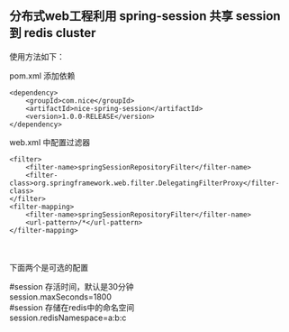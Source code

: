 
## 分布式web工程利用 spring-session 共享 session 到 redis cluster

使用方法如下：

pom.xml 添加依赖

    <dependency>
        <groupId>com.nice</groupId>
        <artifactId>nice-spring-session</artifactId>
        <version>1.0.0-RELEASE</version>
    </dependency>


web.xml 中配置过滤器

    <filter>
        <filter-name>springSessionRepositoryFilter</filter-name>
        <filter-class>org.springframework.web.filter.DelegatingFilterProxy</filter-class>
    </filter>
    <filter-mapping>
        <filter-name>springSessionRepositoryFilter</filter-name>
        <url-pattern>/*</url-pattern>
    </filter-mapping>

<br/><br/>
下面两个是可选的配置

#session 存活时间，默认是30分钟<br/>
session.maxSeconds=1800<br/>
#session 存储在redis中的命名空间<br/>
session.redisNamespace=a\:b\:c<br/>

